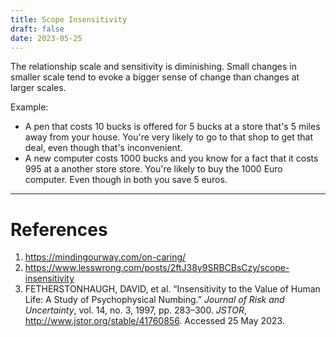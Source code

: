 ```yaml
---
title: Scope Insensitivity
draft: false
date: 2023-05-25
---
```


The relationship scale and sensitivity is diminishing. Small changes in smaller scale tend to evoke a bigger sense of change than changes at larger scales. 

Example:
- A pen that costs 10 bucks is offered for 5 bucks at a store that's 5 miles away from your house. You're very likely to go to that shop to get that deal, even though that's inconvenient. 
- A new computer costs 1000 bucks and you know for a fact that it costs 995 at a another store store. You're likely to buy the 1000 Euro computer. Even though in both you save 5 euros. 







---
# References
1. https://mindingourway.com/on-caring/
2. https://www.lesswrong.com/posts/2ftJ38y9SRBCBsCzy/scope-insensitivity
3. FETHERSTONHAUGH, DAVID, et al. “Insensitivity to the Value of Human Life: A Study of Psychophysical Numbing.” _Journal of Risk and Uncertainty_, vol. 14, no. 3, 1997, pp. 283–300. _JSTOR_, http://www.jstor.org/stable/41760856. Accessed 25 May 2023. 